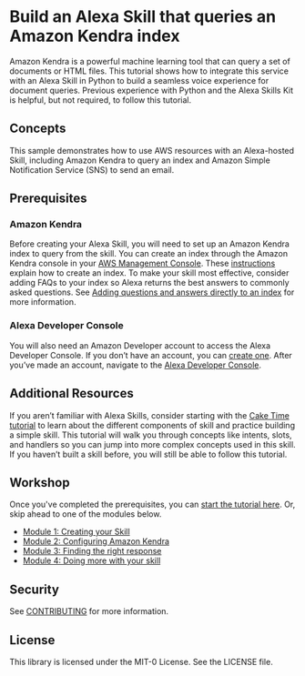 # Build an Alexa Skill that queries an Amazon Kendra index

Amazon Kendra is a powerful machine learning tool that can query a set of documents or HTML files. This tutorial shows how to integrate this service with an Alexa Skill in Python to build a seamless voice experience for document queries. Previous experience with Python and the Alexa Skills Kit is helpful, but not required, to follow this tutorial. 

## Concepts

This sample demonstrates how to use AWS resources with an Alexa-hosted Skill, including Amazon Kendra to query an index and Amazon Simple Notification Service (SNS) to send an email. 

## Prerequisites

### Amazon Kendra 
Before creating your Alexa Skill, you will need to set up an Amazon Kendra index to query from the skill. You can create an index through the Amazon Kendra console in your [AWS Management Console](https://aws.amazon.com/console/). These [instructions](https://docs.aws.amazon.com/kendra/latest/dg/create-index.html) explain how to create an index. To make your skill most effective, consider adding FAQs to your index so Alexa returns the best answers to commonly asked questions. See [Adding questions and answers directly to an index](https://docs.aws.amazon.com/kendra/latest/dg/in-creating-faq.html) for more information.

### Alexa Developer Console
You will also need an Amazon Developer account to access the Alexa Developer Console. If you don’t have an account, you can [create one](https://www.amazon.com/ap/register?clientContext=131-0331464-9465436&openid.identity=http%3A%2F%2Fspecs.openid.net%2Fauth%2F2.0%2Fidentifier_select&siteState=clientContext%3D142-6935021-1894360%2CsourceUrl%3Dhttps%253A%252F%252Fdeveloper.amazon.com%252Falexa%2Csignature%3Doyixlki7Yxz8bRUtt4vGJ4EugQ8j3D&marketPlaceId=ATVPDKIKX0DER&language=en_US&pageId=amzn_developer_portal&openid.return_to=https%3A%2F%2Fdeveloper.amazon.com%2Falexa&prevRID=HSRBQ1KHA4E5D1PBHPPP&openid.assoc_handle=mas_dev_portal&openid.mode=checkid_setup&prepopulatedLoginId=&failedSignInCount=0&openid.claimed_id=http%3A%2F%2Fspecs.openid.net%2Fauth%2F2.0%2Fidentifier_select&openid.ns=http%3A%2F%2Fspecs.openid.net%2Fauth%2F2.0). After you’ve made an account, navigate to the [Alexa Developer Console](https://developer.amazon.com/alexa/console/ask).

## Additional Resources

If you aren’t familiar with Alexa Skills, consider starting with the [Cake Time tutorial](https://developer.amazon.com/en-US/alexa/alexa-skills-kit/get-deeper/tutorials-code-samples/build-an-engaging-alexa-skill) to learn about the different components of skill and practice building a simple skill. This tutorial will walk you through concepts like intents, slots, and handlers so you can jump into more complex concepts used in this skill. If you haven’t built a skill before, you will still be able to follow this tutorial.

## Workshop
Once you've completed the prerequisites, you can <a href="#" class="button big">[start the tutorial here](https://github.com/alexa-samples/amazon-kendra-skill-sample-python/tree/main/Module-1)</a>. Or, skip ahead to one of the modules below. 

* <a href="#" class="button big">[Module 1: Creating your Skill](https://github.com/alexa-samples/amazon-kendra-skill-sample-python/tree/main/Module-1)</a>
* <a href="#" class="button big">[Module 2: Configuring Amazon Kendra](https://github.com/alexa-samples/amazon-kendra-skill-sample-python/tree/main/Module-2)</a>
* <a href="#" class="button big">[Module 3: Finding the right response](https://github.com/alexa-samples/amazon-kendra-skill-sample-python/tree/main/Module-4)</a>
* <a href="#" class="button big">[Module 4: Doing more with your skill](https://github.com/alexa-samples/amazon-kendra-skill-sample-python/tree/main/Module-4)</a>


## Security

See [CONTRIBUTING](CONTRIBUTING.md#security-issue-notifications) for more information.

## License

This library is licensed under the MIT-0 License. See the LICENSE file.
